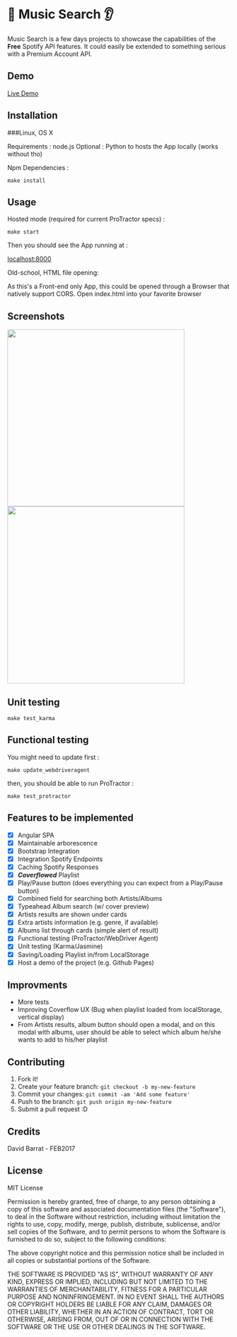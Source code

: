 # :musical_note: Music Search :ear:

Music Search is a few days projects to showcase the capabilities of the **Free** Spotify API features.
It could easily be extended to something serious with a Premium Account API.

## Demo

[Live Demo](https://dbrrt.github.io/music-search/)


## Installation

###Linux, OS X

Requirements : node.js
Optional : Python to hosts the App locally (works without tho)

Npm Dependencies :

`make install`

## Usage

Hosted mode (required for current ProTractor specs) :

`make start`

Then you should see the App running at :

[localhost:8000](http://localhost:8000)


Old-school, HTML file opening:

As this's a Front-end only App, this could be opened through a Browser that natively support CORS.
Open index.html into your favorite browser

## Screenshots

<img src="https://s22.postimg.org/qjygl1gr5/Capture_d_e_cran_2017_02_26_a_16_29_57.png)" width='400' /> <br>
<img src="https://s22.postimg.org/s0ekgx91t/Capture_d_e_cran_2017_02_26_a_16_37_08.png)" width='400' /> <br>




## Unit testing

`make test_karma`

## Functional testing

You might need to update first :

`make update_webdriveragent`

then, you should be able to run ProTractor :

`make test_protractor`


## Features to be implemented

- [x] Angular SPA
- [x] Maintainable arborescence
- [x] Bootstrap Integration
- [x] Integration Spotify Endpoints
- [x] Caching Spotify Responses
- [x] ***Coverflowed*** Playlist
- [x] Play/Pause button (does everything you can expect from a Play/Pause button)
- [x] Combined field for searching both Artists/Albums
- [x] Typeahead Album search (w/ cover preview)
- [x] Artists results are shown under cards
- [x] Extra artists information (e.g. genre, if available)
- [x] Albums list through cards (simple alert of result)
- [x] Functional testing (ProTractor/WebDriver Agent)
- [x] Unit testing (Karma/Jasmine)
- [x] Saving/Loading Playlist in/from LocalStorage
- [x] Host a demo of the project (e.g. Github Pages)

## Improvments

- More tests
- Improving Coverflow UX (Bug when playlist loaded from localStorage, vertical display)
- From Artists results, album button should open a modal, and on this modal with albums, user should be able to select which album he/she wants to add to his/her playlist


## Contributing

1. Fork it!
2. Create your feature branch: `git checkout -b my-new-feature`
3. Commit your changes: `git commit -am 'Add some feature'`
4. Push to the branch: `git push origin my-new-feature`
5. Submit a pull request :D


## Credits

David Barrat - FEB2017

## License

MIT License

Permission is hereby granted, free of charge, to any person obtaining a copy of this software and associated documentation files (the "Software"), to deal in the Software without restriction, including without limitation the rights to use, copy, modify, merge, publish, distribute, sublicense, and/or sell copies of the Software, and to permit persons to whom the Software is furnished to do so, subject to the following conditions:

The above copyright notice and this permission notice shall be included in all copies or substantial portions of the Software.

THE SOFTWARE IS PROVIDED "AS IS", WITHOUT WARRANTY OF ANY KIND, EXPRESS OR IMPLIED, INCLUDING BUT NOT LIMITED TO THE WARRANTIES OF MERCHANTABILITY, FITNESS FOR A PARTICULAR PURPOSE AND NONINFRINGEMENT. IN NO EVENT SHALL THE AUTHORS OR COPYRIGHT HOLDERS BE LIABLE FOR ANY CLAIM, DAMAGES OR OTHER LIABILITY, WHETHER IN AN ACTION OF CONTRACT, TORT OR OTHERWISE, ARISING FROM, OUT OF OR IN CONNECTION WITH THE SOFTWARE OR THE USE OR OTHER DEALINGS IN THE SOFTWARE.
